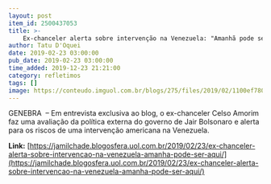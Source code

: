 ```yaml
---
layout: post
item_id: 2500437053
title: >-
    Ex-chanceler alerta sobre intervenção na Venezuela: "Amanhã pode ser aqui"
author: Tatu D'Oquei
date: 2019-02-23 03:00:00
pub_date: 2019-02-23 03:00:00
time_added: 2019-12-23 21:21:00
category: refletimos
tags: []
image: https://conteudo.imguol.com.br/blogs/275/files/2019/02/1100ef780c676e1bf916998caf22196074c5502ba7c4490054f5f365ce3b3b67_5a4504a5b368d-615x300.jpg
---
```


GENEBRA  – Em entrevista exclusiva ao blog, o ex-chanceler Celso Amorim faz uma avaliação da política externa do governo de Jair Bolsonaro e alerta para os riscos de uma intervenção americana na Venezuela.

**Link:** [https://jamilchade.blogosfera.uol.com.br/2019/02/23/ex-chanceler-alerta-sobre-intervencao-na-venezuela-amanha-pode-ser-aqui/](https://jamilchade.blogosfera.uol.com.br/2019/02/23/ex-chanceler-alerta-sobre-intervencao-na-venezuela-amanha-pode-ser-aqui/)

